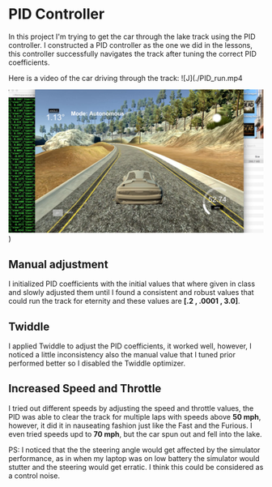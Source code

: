 
# PID Controller
In this project I'm trying to get the car through the lake track using the PID controller. I constructed a PID controller as the one we did in the lessons, this controller successfully navigates the track after tuning the 
correct PID coefficients.

Here is a video of the car driving through the track:
![J](./PID_run.mp4

[![PID video](./PID.jpg)](./PID.mp4))

## Manual adjustment 
I initialized PID coefficients with the initial values that where given in class and slowly adjusted them until I found a consistent and robust values that could run the track for eternity and these values are **[.2 , .0001 , 3.0]**.

## Twiddle 
I applied Twiddle to adjust the PID coefficients, it worked well, however, I noticed a little inconsistency also the manual value that I tuned prior performed better so I disabled the Twiddle optimizer.

## Increased Speed and Throttle 
I tried out different speeds by adjusting the speed and throttle values, the PID was able to clear the track for multiple laps with speeds above **50 mph**, however, it did it in nauseating fashion just like the Fast and the Furious. I even tried speeds upd to **70 mph**, but the car spun out and fell into the lake.

PS: I noticed that the the steering angle would get affected by the simulator performance, as in when my laptop was on low battery the simulator would stutter and the steering would get erratic. I think this could be considered as a control noise.
